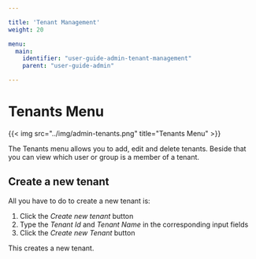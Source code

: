 ```yaml
---

title: 'Tenant Management'
weight: 20

menu:
  main:
    identifier: "user-guide-admin-tenant-management"
    parent: "user-guide-admin"

---
```



# Tenants Menu

{{< img src="../img/admin-tenants.png" title="Tenants Menu" >}}

The Tenants menu allows you to add, edit and delete tenants. Beside that you can view which user or group is a
member of a tenant.

## Create a new tenant

All you have to do to create a new tenant is:

1. Click the *Create new tenant* button
2. Type the *Tenant Id* and *Tenant Name* in the corresponding input fields
3. Click the *Create new Tenant* button
  
This creates a new tenant. 